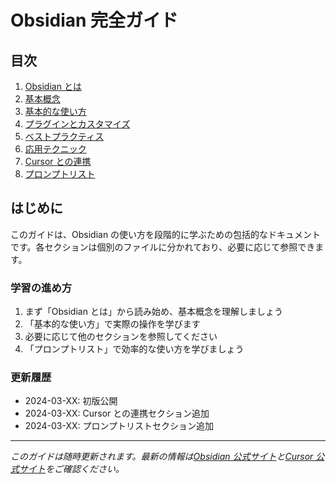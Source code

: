 # Obsidian 完全ガイド

## 目次

1. [Obsidian とは](01_Obsidianとは.md)
2. [基本概念](02_基本概念.md)
3. [基本的な使い方](03_基本的な使い方.md)
4. [プラグインとカスタマイズ](04_プラグインとカスタマイズ.md)
5. [ベストプラクティス](05_ベストプラクティス.md)
6. [応用テクニック](06_応用テクニック.md)
7. [Cursor との連携](07_Cursorとの連携.md)
8. [プロンプトリスト](08_プロンプトリスト.md)

## はじめに

このガイドは、Obsidian の使い方を段階的に学ぶための包括的なドキュメントです。各セクションは個別のファイルに分かれており、必要に応じて参照できます。

### 学習の進め方

1. まず「Obsidian とは」から読み始め、基本概念を理解しましょう
2. 「基本的な使い方」で実際の操作を学びます
3. 必要に応じて他のセクションを参照してください
4. 「プロンプトリスト」で効率的な使い方を学びましょう

### 更新履歴

- 2024-03-XX: 初版公開
- 2024-03-XX: Cursor との連携セクション追加
- 2024-03-XX: プロンプトリストセクション追加

---

_このガイドは随時更新されます。最新の情報は[Obsidian 公式サイト](https://obsidian.md)と[Cursor 公式サイト](https://cursor.sh)をご確認ください。_
